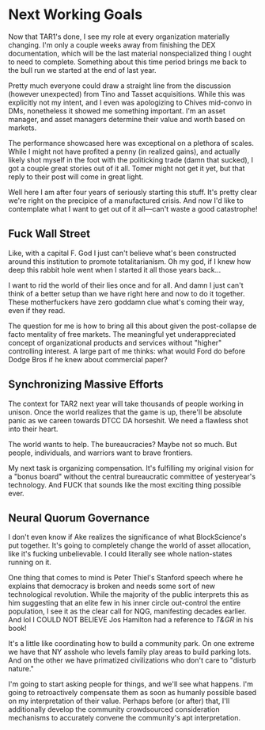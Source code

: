 # Next Working Goals

Now that TAR1's done, I see my role at every organization materially changing. I'm only a couple weeks away from finishing the DEX documentation, which will be the last material nonspecialized thing I ought to need to complete. Something about this time period brings me back to the bull run we started at the end of last year.

Pretty much everyone could draw a straight line from the discussion (however unexpected) from Tino and Tasset acquisitions. While this was explicitly not my intent, and I even was apologizing to Chives mid-convo in DMs, nonetheless it showed me something important. I'm an asset manager, and asset managers determine their value and worth based on markets.

The performance showcased here was exceptional on a plethora of scales. While I might not have profited a penny (in realized gains), and actually likely shot myself in the foot with the politicking trade (damn that sucked), I got a couple great stories out of it all. Tomer might not get it yet, but that reply to their post will come in great light.

Well here I am after four years of seriously starting this stuff. It's pretty clear we're right on the precipice of a manufactured crisis. And now I'd like to contemplate what I want to get out of it all—can't waste a good catastrophe!

## Fuck Wall Street

Like, with a capital F. God I just can't believe what's been constructed around this institution to promote totalitarianism. Oh my god, if I knew how deep this rabbit hole went when I started it all those years back...

I want to rid the world of their lies once and for all. And damn I just can't think of a better setup than we have right here and now to do it together. These motherfuckers have zero goddamn clue what's coming their way, even if they read.

The question for me is how to bring all this about given the post-collapse de facto mentality of free markets. The meaningful yet underappreciated concept of organizational products and services without "higher" controlling interest. A large part of me thinks: what would Ford do before Dodge Bros if he knew about commercial paper?

## Synchronizing Massive Efforts

The context for TAR2 next year will take thousands of people working in unison. Once the world realizes that the game is up, there'll be absolute panic as we careen towards DTCC DA horseshit. We need a flawless shot into their heart.

The world wants to help. The bureaucracies? Maybe not so much. But people, individuals, and warriors want to brave frontiers.

My next task is organizing compensation. It's fulfilling my original vision for a "bonus board" without the central bureaucratic committee of yesteryear's technology. And FUCK that sounds like the most exciting thing possible ever.

## Neural Quorum Governance

I don't even know if Ake realizes the significance of what BlockScience's put together. It's going to completely change the world of asset allocation, like it's fucking unbelievable. I could literally see whole nation-states running on it.

One thing that comes to mind is Peter Thiel's Stanford speech where he explains that democracy is broken and needs some sort of new technological revolution. While the majority of the public interprets this as him suggesting that an elite few in his inner circle out-control the entire population, I see it as the clear call for NQG, manifesting decades earlier. And lol I COULD NOT BELIEVE Jos Hamilton had a reference to _T&GR_ in his book!

It's a little like coordinating how to build a community park. On one extreme we have that NY asshole who levels family play areas to build parking lots. And on the other we have primatized civilizations who don't care to "disturb nature."

I'm going to start asking people for things, and we'll see what happens. I'm going to retroactively compensate them as soon as humanly possible based on my interpretation of their value. Perhaps before (or after) that, I'll additionally develop the community crowdsourced consideration mechanisms to accurately convene the community's apt interpretation.
